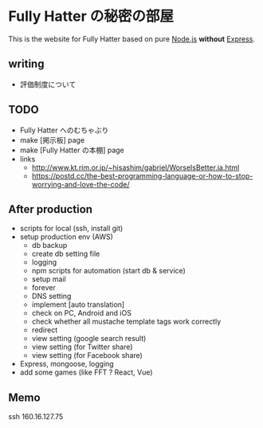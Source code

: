 
# Fully Hatter の秘密の部屋
This is the website for Fully Hatter based on pure [Node.js](https://nodejs.org) **without** [Express](https://expressjs.com/).

## writing
- 評価制度について


## TODO
- Fully Hatter へのむちゃぶり
- make [掲示板] page
- make [Fully Hatter の本棚] page
- links
    - http://www.kt.rim.or.jp/~hisashim/gabriel/WorseIsBetter.ja.html
    - https://postd.cc/the-best-programming-language-or-how-to-stop-worrying-and-love-the-code/


## After production
- scripts for local (ssh, install git)
- setup production env (AWS)
    - db backup
    - create db setting file
    - logging
    - npm scripts for automation (start db & service)
    - setup mail
    - forever
    - DNS setting
    - implement [auto translation]
    - check on PC, Android and iOS
    - check whether all mustache template tags work correctly
    - redirect
    - view setting (google search result)
    - view setting (for Twitter share)
    - view setting (for Facebook share)
- Express, mongoose, logging
- add some games (like FFT ? React, Vue)


## Memo
ssh 160.16.127.75
